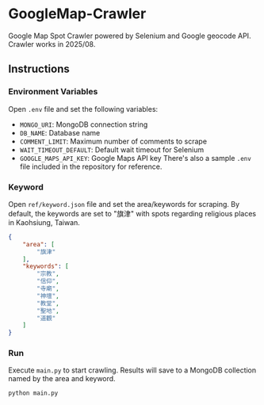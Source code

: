 # GoogleMap-Crawler

Google Map Spot Crawler powered by Selenium and Google geocode API.
Crawler works in 2025/08.

## Instructions
### Environment Variables
Open `.env` file and set the following variables:
- `MONGO_URI`: MongoDB connection string
- `DB_NAME`: Database name
- `COMMENT_LIMIT`: Maximum number of comments to scrape
- `WAIT_TIMEOUT_DEFAULT`: Default wait timeout for Selenium
- `GOOGLE_MAPS_API_KEY`: Google Maps API key
There's also a sample `.env` file included in the repository for reference.

### Keyword
Open `ref/keyword.json` file and set the area/keywords for scraping.
By default, the keywords are set to "旗津" with spots regarding religious places in Kaohsiung, Taiwan.
``` json
{
    "area": [
        "旗津"
    ],
    "keywords": [
        "宗教",
        "信仰",
        "寺廟",
        "神壇",
        "教堂",
        "聖地",
        "道觀"
    ]
}
```

### Run
Execute `main.py` to start crawling.
Results will save to a MongoDB collection named by the area and keyword.
```bash
python main.py
```